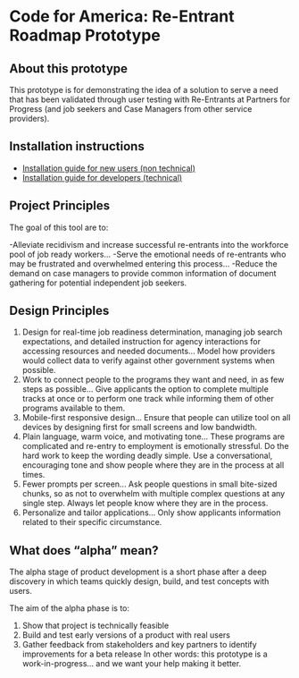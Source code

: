 # Code for America: Re-Entrant Roadmap Prototype

## About this prototype

This prototype is for demonstrating the idea of a solution to serve a need that has been validated through user testing with Re-Entrants at Partners for Progress (and job seekers and Case Managers from other service providers).

## Installation instructions

- [Installation guide for new users (non technical)](https://govuk-prototype-kit.herokuapp.com/docs/install/introduction)
- [Installation guide for developers (technical)](https://govuk-prototype-kit.herokuapp.com/docs/install/developer-install-instructions)

## Project Principles

The goal of this tool are to:

-Alleviate recidivism and increase successful re-entrants into the workforce pool of job ready workers...
-Serve the emotional needs of re-entrants who may be frustrated and overwhelmed entering this process...
-Reduce the demand on case managers to provide common information of document gathering for potential independent job seekers.

## Design Principles
1. Design for real-time job readiness determination, managing job search expectations, and detailed instruction for agency interactions for accessing resources and needed documents...
Model how providers would collect data to verify against other government systems when possible.
2. Work to connect people to the programs they want and need, in as few steps as possible...
Give applicants the option to complete multiple tracks at once or to perform one track while informing them of other programs available to them.
3. Mobile-first responsive design...
Ensure that people can utilize tool on all devices by designing first for small screens and low bandwidth.
4. Plain language, warm voice, and motivating tone...
These programs are complicated and re-entry to employment is emotionally stressful. Do the hard work to keep the wording deadly simple. Use a conversational, encouraging tone and show people where they are in the process at all times.
5. Fewer prompts per screen...
Ask people questions in small bite-sized chunks, so as not to overwhelm with multiple complex questions at any single step. Always let people know where they are in the process.
6. Personalize and tailor applications...
Only show applicants information related to their specific circumstance.

## What does “alpha” mean?
The alpha stage of product development is a short phase after a deep discovery in which teams quickly design, build, and test concepts with users.

The aim of the alpha phase is to:

1. Show that project is technically feasible
2. Build and test early versions of a product with real users
3. Gather feedback from stakeholders and key partners to identify improvements for a beta release
In other words: this prototype is a work-in-progress... and we want your help making it better.
